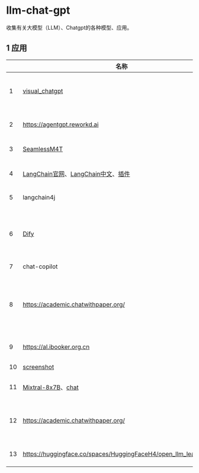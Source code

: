 # llm-chat-gpt

 收集有关大模型（LLM）、Chatgpt的各种模型、应用。



## 1 应用

|      | 名称                                                         | 功能              | 论文                                                         | Github                                                       | 使用情况                                                     |
| ---- | ------------------------------------------------------------ | ----------------- | ------------------------------------------------------------ | ------------------------------------------------------------ | ------------------------------------------------------------ |
| 1    | [visual_chatgpt](https://huggingface.co/spaces/microsoft/visual_chatgpt) | 视觉+chatgpt      | [2307.01952](https://arxiv.org/abs/2307.01952)               | [github](https://github.com/microsoft/TaskMatrix)            | hf出错，colab可搭，效果勉强                                  |
| 2    | https://agentgpt.reworkd.ai                                  | 可做任务的GPT     |                                                              |                                                              | 可用，每天免费5个任务                                        |
| 3    | [SeamlessM4T](https://seamless.metademolab.com)              | 100多种语言翻译   | [论文](https://ai.meta.com/research/publications/seamless-m4t/) | [github](https://github.com/facebookresearch/seamless_communication) | 新出，可用                                                   |
| 4    | [LangChain官网](https://www.langchain.com/)、[LangChain中文](https://www.langchain.com.cn/)、[插件](https://smith.langchain.com/hub) | 著名AI APP        |                                                              | [github](https://github.com/hwchase17/langchain-hub)         | 老牌且强大，无需多介绍                                       |
| 5    | langchain4j                                                  | Java用LangChain   |                                                              | [github](https://github.com/langchain4j/langchain4j)         | Java用的LangChain                                            |
| 6    | [Dify](https://dify.ai/)                                     | 集成几何所有的LLM |                                                              | [github](https://github.com/langgenius/dify)                 | 可自行部署，但仅有聊天、生成和embedding可用                  |
| 7    | chat-copilot                                                 | 编程助手          |                                                              | [github](chat-copilot)                                       |                                                              |
| 8    | https://academic.chatwithpaper.org/                          | arXiv翻译、润色等 |                                                              | [github](https://github.com/binary-husky/gpt_academic)       | 可以正常使用，翻译效果不错，支持自行搭建。支持arXiv和本地论文 |
| 9    | https://al.ibooker.org.cn                                    | GPT、绘画         |                                                              |                                                              | 能用的GPT和绘画功能                                          |
| 10   | [screenshot]([screenshot-to-code.com](https://screenshot-to-code.com/)) | 扫描网站转为代码  |                                                              | [github](https://github.com/abi/screenshot-to-code)          | 网红项目                                                     |
| 11   | [Mixtral-8x7B](https://huggingface.co/mistralai/Mixtral-8x7B-Instruct-v0.1)、[chat](https://huggingface.co/spaces/openskyml/mixtral-46.7b-chat) | 魔搭社区LLM基地   |                                                              |                                                              | 能用，效果不得而知                                           |
| 12   | https://academic.chatwithpaper.org/                          | 论文润色、翻译等  |                                                              |                                                              | 可用，效果不错，但论文长点会失败，过于频繁会失败             |
| 13   | https://huggingface.co/spaces/HuggingFaceH4/open_llm_leaderboard | AI模型及效果对比  |                                                              |                                                              |                                                              |
|      |                                                              |                   |                                                              |                                                              |                                                              |

